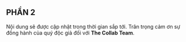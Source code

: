 ## PHẦN 2

Nội dung sẽ được cập nhật trong thời gian sắp tới. Trân trọng cảm ơn sự đồng hành của quý độc giả đối với **The Collab Team**.
